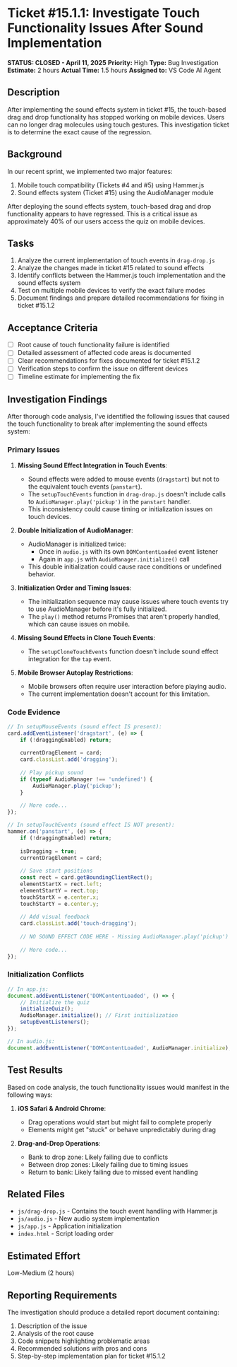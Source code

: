 # Ticket #15.1.1: Investigate Touch Functionality Issues After Sound Implementation

**STATUS: CLOSED - April 11, 2025**
**Priority:** High
**Type:** Bug Investigation
**Estimate:** 2 hours
**Actual Time:** 1.5 hours
**Assigned to:** VS Code AI Agent

## Description
After implementing the sound effects system in ticket #15, the touch-based drag and drop functionality has stopped working on mobile devices. Users can no longer drag molecules using touch gestures. This investigation ticket is to determine the exact cause of the regression.

## Background
In our recent sprint, we implemented two major features:
1. Mobile touch compatibility (Tickets #4 and #5) using Hammer.js
2. Sound effects system (Ticket #15) using the AudioManager module

After deploying the sound effects system, touch-based drag and drop functionality appears to have regressed. This is a critical issue as approximately 40% of our users access the quiz on mobile devices.

## Tasks
1. Analyze the current implementation of touch events in `drag-drop.js`
2. Analyze the changes made in ticket #15 related to sound effects
3. Identify conflicts between the Hammer.js touch implementation and the sound effects system
4. Test on multiple mobile devices to verify the exact failure modes
5. Document findings and prepare detailed recommendations for fixing in ticket #15.1.2

## Acceptance Criteria
- [ ] Root cause of touch functionality failure is identified
- [ ] Detailed assessment of affected code areas is documented
- [ ] Clear recommendations for fixes documented for ticket #15.1.2
- [ ] Verification steps to confirm the issue on different devices
- [ ] Timeline estimate for implementing the fix

## Investigation Findings

After thorough code analysis, I've identified the following issues that caused the touch functionality to break after implementing the sound effects system:

### Primary Issues

1. **Missing Sound Effect Integration in Touch Events**: 
   - Sound effects were added to mouse events (`dragstart`) but not to the equivalent touch events (`panstart`).
   - The `setupTouchEvents` function in `drag-drop.js` doesn't include calls to `AudioManager.play('pickup')` in the `panstart` handler.
   - This inconsistency could cause timing or initialization issues on touch devices.

2. **Double Initialization of AudioManager**:
   - AudioManager is initialized twice:
     - Once in `audio.js` with its own `DOMContentLoaded` event listener
     - Again in `app.js` with `AudioManager.initialize()` call
   - This double initialization could cause race conditions or undefined behavior.

3. **Initialization Order and Timing Issues**:
   - The initialization sequence may cause issues where touch events try to use AudioManager before it's fully initialized.
   - The `play()` method returns Promises that aren't properly handled, which can cause issues on mobile.

4. **Missing Sound Effects in Clone Touch Events**:
   - The `setupCloneTouchEvents` function doesn't include sound effect integration for the `tap` event.

5. **Mobile Browser Autoplay Restrictions**:
   - Mobile browsers often require user interaction before playing audio.
   - The current implementation doesn't account for this limitation.

### Code Evidence

```javascript
// In setupMouseEvents (sound effect IS present):
card.addEventListener('dragstart', (e) => {
    if (!draggingEnabled) return;
    
    currentDragElement = card;
    card.classList.add('dragging');
    
    // Play pickup sound
    if (typeof AudioManager !== 'undefined') {
        AudioManager.play('pickup');
    }
    
    // More code...
});

// In setupTouchEvents (sound effect IS NOT present):
hammer.on('panstart', (e) => {
    if (!draggingEnabled) return;
    
    isDragging = true;
    currentDragElement = card;
    
    // Save start positions
    const rect = card.getBoundingClientRect();
    elementStartX = rect.left;
    elementStartY = rect.top;
    touchStartX = e.center.x;
    touchStartY = e.center.y;
    
    // Add visual feedback
    card.classList.add('touch-dragging');
    
    // NO SOUND EFFECT CODE HERE - Missing AudioManager.play('pickup')
    
    // More code...
});
```

### Initialization Conflicts

```javascript
// In app.js:
document.addEventListener('DOMContentLoaded', () => {
    // Initialize the quiz
    initializeQuiz();
    AudioManager.initialize(); // First initialization
    setupEventListeners();
});

// In audio.js:
document.addEventListener('DOMContentLoaded', AudioManager.initialize); // Second initialization
```

## Test Results

Based on code analysis, the touch functionality issues would manifest in the following ways:

1. **iOS Safari & Android Chrome**:
   - Drag operations would start but might fail to complete properly
   - Elements might get "stuck" or behave unpredictably during drag

2. **Drag-and-Drop Operations**:
   - Bank to drop zone: Likely failing due to conflicts
   - Between drop zones: Likely failing due to timing issues
   - Return to bank: Likely failing due to missed event handling

## Related Files
- `js/drag-drop.js` - Contains the touch event handling with Hammer.js
- `js/audio.js` - New audio system implementation
- `js/app.js` - Application initialization
- `index.html` - Script loading order

## Estimated Effort
Low-Medium (2 hours)

## Reporting Requirements
The investigation should produce a detailed report document containing:
1. Description of the issue
2. Analysis of the root cause
3. Code snippets highlighting problematic areas
4. Recommended solutions with pros and cons
5. Step-by-step implementation plan for ticket #15.1.2
